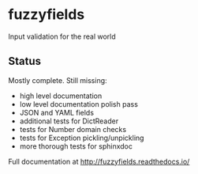 fuzzyfields
===========
Input validation for the real world

Status
------
Mostly complete. Still missing:

* high level documentation
* low level documentation polish pass
* JSON and YAML fields
* additional tests for DictReader
* tests for Number domain checks
* tests for Exception pickling/unpickling
* more thorough tests for sphinxdoc


Full documentation at http://fuzzyfields.readthedocs.io/
